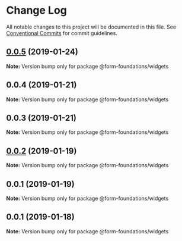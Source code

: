 # Change Log

All notable changes to this project will be documented in this file.
See [Conventional Commits](https://conventionalcommits.org) for commit guidelines.

## [0.0.5](https://github.com/nathanvale/form-foundations/compare/@form-foundations/widgets@0.0.4...@form-foundations/widgets@0.0.5) (2019-01-24)

**Note:** Version bump only for package @form-foundations/widgets





## 0.0.4 (2019-01-21)

**Note:** Version bump only for package @form-foundations/widgets





## 0.0.3 (2019-01-21)

**Note:** Version bump only for package @form-foundations/widgets





## [0.0.2](https://github.com/nathanvale/form-foundations/compare/@form-foundations/widgets@0.0.1...@form-foundations/widgets@0.0.2) (2019-01-19)

**Note:** Version bump only for package @form-foundations/widgets





## 0.0.1 (2019-01-19)

**Note:** Version bump only for package @form-foundations/widgets





## 0.0.1 (2019-01-18)

**Note:** Version bump only for package @form-foundations/widgets
